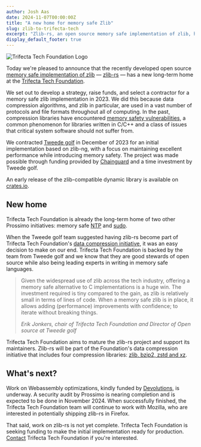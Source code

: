 ```yaml
---
author: Josh Aas
date: 2024-11-07T00:00:00Z
title: "A new home for memory safe Zlib"
slug: zlib-to-trifecta-tech
excerpt: "Zlib-rs, an open source memory safe implementation of zlib, has a new long-term home at the Trifecta Tech Foundation."
display_default_footer: true
---
```


<div class="card border-0 mb-4 pic-quote-right">
    <img alt="Trifecta Tech Foundation Logo" class="mx-auto img-fluid" src="/images/blog/logo-trifecta.png" />
</div>

Today we're pleased to announce that the recently developed open source [memory safe implementation of zlib](https://www.memorysafety.org/initiative/zlib/) &mdash; [zlib-rs](https://github.com/trifectatechfoundation/zlib-rs) &mdash; has a new long-term home at the [Trifecta Tech Foundation](https://trifectatech.org/).

We set out to develop a strategy, raise funds, and select a contractor for a memory safe zlib implementation in 2023. We did this because data compression algorithms, and zlib in particular, are used in a vast number of protocols and file formats throughout all of computing. In the past, compression libraries have encountered [memory safety vulnerabilities](https://www.memorysafety.org/docs/memory-safety/), a common phenomenon for libraries written in C/C++ and a class of issues that critical system software should not suffer from.

We contracted [Tweede golf](https://tweedegolf.nl/) in December of 2023 for an initial implementation based on zlib-ng, with a focus on maintaining excellent performance while introducing memory safety. The project was made possible through funding provided by [Chainguard](https://www.chainguard.dev/) and a time investment by Tweede golf.

An early release of the zlib-compatible dynamic library is available on [crates.io](https://crates.io/crates/libz-rs-sys).

## New home

Trifecta Tech Foundation is already the long-term home of two other Prossimo initiatives: memory safe [NTP](https://github.com/pendulum-project/ntpd-rs) and [sudo](https://github.com/trifectatechfoundation/sudo-rs).

When the Tweede golf team suggested having zlib-rs become part of Trifecta Tech Foundation's [data compression initiative](https://trifectatech.org/initiatives/data-compression/), it was an easy decision to make on our end. Trifecta Tech Foundation is backed by the team from Tweede golf and we know that they are good stewards of open source while also being leading experts in writing in memory safe languages.

<div>
  <blockquote class="blockquote">
    <span class="quote"></span>
    <div class="quote-text">
      <p class="font-italic lh-170">Given the widespread use of zlib across the tech industry, offering a memory safe alternative to C implementations is a huge win. The investment required is tiny compared to the gain, as zlib is relatively small in terms of lines of code. When a memory safe zlib is in place, it allows adding (performance) improvements with confidence; to iterate without breaking things.</p>
      <footer class="blockquote-footer"><cite title="Source Title">Erik Jonkers, chair of Trifecta Tech Foundation and Director of Open source at Tweede golf</cite></footer>
    </div>
  </blockquote>
</div>


Trifecta Tech Foundation aims to mature the zlib-rs project and support its maintainers. Zlib-rs will be part of the Foundation's data compression initiative that includes four compression libraries: [zlib, bzip2, zstd and xz](https://trifectatech.org/initiatives/data-compression/).

## What's next?

Work on Webassembly optimizations, kindly funded by [Devolutions](https://devolutions.net/), is underway. A security audit by Prossimo is nearing completion and is expected to be done in November 2024. When successfully finished, the Trifecta Tech Foundation team will continue to work with Mozilla, who are interested in potentially shipping zlib-rs in Firefox.

That said, work on zlib-rs is not yet complete. Trifecta Tech Foundation is seeking funding to make the initial implementation ready for production. [Contact](mailto:donate@trifectatech.org) Trifecta Tech Foundation if you're interested.